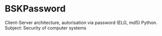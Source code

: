 BSKPassword
===========

Client-Server architecture, autorisation via password (ELG, md5) Python.
Subject: Security of computer systems
